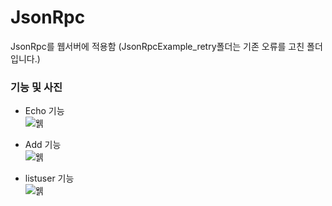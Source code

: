 # JsonRpc

JsonRpc를 웹서버에 적용함
(JsonRpcExample_retry폴더는 기존 오류를 고친 폴더입니다.)

### 기능 및 사진

- Echo 기능    
![웱](https://raw.githubusercontent.com/junhyuk0801/WebStudy/master/Nodejs/JsonRpc/cap1.JPG)   
   
- Add 기능   
![웱](https://raw.githubusercontent.com/junhyuk0801/WebStudy/master/Nodejs/JsonRpc/cap2.JPG)   
   
- listuser 기능   
![웱](https://raw.githubusercontent.com/junhyuk0801/WebStudy/master/Nodejs/JsonRpc/cap3.JPG)   

